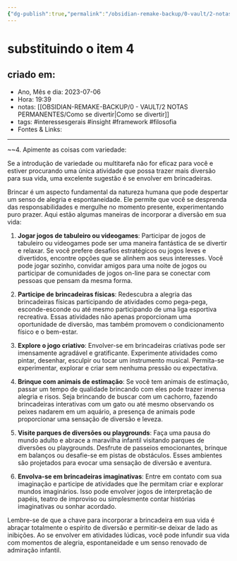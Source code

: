 ```yaml
---
{"dg-publish":true,"permalink":"/obsidian-remake-backup/0-vault/2-notas-permanentes/substituindo-o-item-4/","tags":["permanente","interessesgerais","insight","framework","filosofia"],"dgHomeLink":true,"dgShowLocalGraph":true,"dgShowFileTree":true,"dgEnableSearch":true,"noteIcon":""}
---
```


# substituindo o item 4

## criado em: 
-  Ano, Mês e dia: 2023-07-06
- Hora: 19:39
- notas: [[OBSIDIAN-REMAKE-BACKUP/0 - VAULT/2 NOTAS PERMANENTES/Como se divertir\|Como se divertir]]
- tags: 
 #interessesgerais #insight #framework #filosofia
- Fontes & Links: 
---
~~4. Apimente as coisas com variedade:

Se a introdução de variedade ou multitarefa não for eficaz para você e estiver procurando uma única atividade que possa trazer mais diversão para sua vida, uma excelente sugestão é se envolver em brincadeiras.

Brincar é um aspecto fundamental da natureza humana que pode despertar um senso de alegria e espontaneidade. Ele permite que você se desprenda das responsabilidades e mergulhe no momento presente, experimentando puro prazer. Aqui estão algumas maneiras de incorporar a diversão em sua vida:

1. **Jogar jogos de tabuleiro ou videogames**: Participar de jogos de tabuleiro ou videogames pode ser uma maneira fantástica de se divertir e relaxar. Se você prefere desafios estratégicos ou jogos leves e divertidos, encontre opções que se alinhem aos seus interesses. Você pode jogar sozinho, convidar amigos para uma noite de jogos ou participar de comunidades de jogos on-line para se conectar com pessoas que pensam da mesma forma.

2. **Participe de brincadeiras físicas**: Redescubra a alegria das brincadeiras físicas participando de atividades como pega-pega, esconde-esconde ou até mesmo participando de uma liga esportiva recreativa. Essas atividades não apenas proporcionam uma oportunidade de diversão, mas também promovem o condicionamento físico e o bem-estar.

3. **Explore o jogo criativo**: Envolver-se em brincadeiras criativas pode ser imensamente agradável e gratificante. Experimente atividades como pintar, desenhar, esculpir ou tocar um instrumento musical. Permita-se experimentar, explorar e criar sem nenhuma pressão ou expectativa.

4. **Brinque com animais de estimação**: Se você tem animais de estimação, passar um tempo de qualidade brincando com eles pode trazer imensa alegria e risos. Seja brincando de buscar com um cachorro, fazendo brincadeiras interativas com um gato ou até mesmo observando os peixes nadarem em um aquário, a presença de animais pode proporcionar uma sensação de diversão e leveza.

5. **Visite parques de diversões ou playgrounds**: Faça uma pausa do mundo adulto e abrace a maravilha infantil visitando parques de diversões ou playgrounds. Desfrute de passeios emocionantes, brinque em balanços ou desafie-se em pistas de obstáculos. Esses ambientes são projetados para evocar uma sensação de diversão e aventura.

6. **Envolva-se em brincadeiras imaginativas**: Entre em contato com sua imaginação e participe de atividades que lhe permitam criar e explorar mundos imaginários. Isso pode envolver jogos de interpretação de papéis, teatro de improviso ou simplesmente contar histórias imaginativas ou sonhar acordado.

Lembre-se de que a chave para incorporar a brincadeira em sua vida é abraçar totalmente o espírito de diversão e permitir-se deixar de lado as inibições. Ao se envolver em atividades lúdicas, você pode infundir sua vida com momentos de alegria, espontaneidade e um senso renovado de admiração infantil.